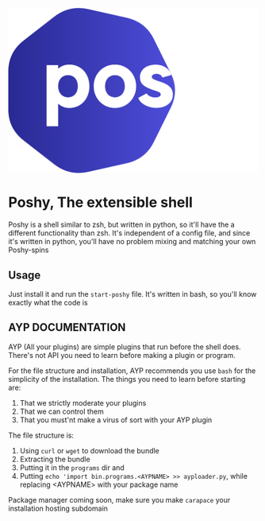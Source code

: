 ![Poshy](images/poshy.png "Poshy")
# Poshy, The extensible shell
Poshy is a shell similar to zsh, but written in python, so it'll have the a different functionality than zsh. It's independent of a config file, and since it's written in python, you'll have no problem mixing and matching your own Poshy-spins

## Usage
Just install it and run the `start-poshy` file. It's written in bash, so you'll know exactly what the code is

## AYP DOCUMENTATION
AYP (All your plugins) are simple plugins that run before the shell does. There's not API you need to learn before making a plugin or program.

For the file structure and installation, AYP recommends you use `bash` for the simplicity of the installation. The things you need to learn before starting are:

1. That we strictly moderate your plugins
2. That we can control them
3. That you must'nt make a virus of sort with your AYP plugin

The file structure is:

1. Using `curl` or `wget` to download the bundle
2. Extracting the bundle
3. Putting it in the `programs` dir and
4. Putting ```echo 'import bin.programs.<AYPNAME> >> ayploader.py```, while replacing \<AYPNAME> with your package name

Package manager coming soon, make sure you make `carapace` your installation hosting subdomain 
